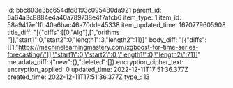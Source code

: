 id: bbc803e3bc654dfd8193c095480da921
parent_id: 6a64a3c8884e4a40a789738e4f7afcb6
item_type: 1
item_id: 58a9417ef1fb40a6bac46a70dde45338
item_updated_time: 1670779605908
title_diff: "[{\"diffs\":[[0,\"Alg\"],[1,\"orithms \"]],\"start1\":0,\"start2\":0,\"length1\":3,\"length2\":11}]"
body_diff: "[{\"diffs\":[[1,\"https://machinelearningmastery.com/xgboost-for-time-series-forecasting/\"]],\"start1\":0,\"start2\":0,\"length1\":0,\"length2\":71}]"
metadata_diff: {"new":{},"deleted":[]}
encryption_cipher_text: 
encryption_applied: 0
updated_time: 2022-12-11T17:51:36.377Z
created_time: 2022-12-11T17:51:36.377Z
type_: 13